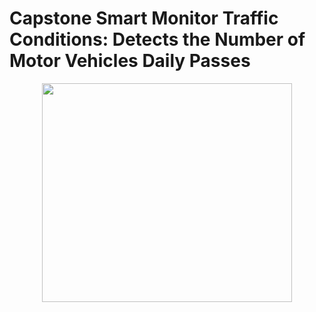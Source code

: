 # Capstone Smart Monitor Traffic Conditions: Detects the Number of Motor Vehicles Daily Passes
<p align="center">
  <img width="400" height="350" src="[https://github.com/snungga/Capstone/blob/master/Png/backgrounf.png"]>
</p>
